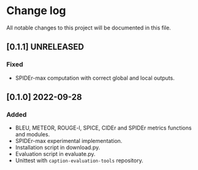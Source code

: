 # Change log

All notable changes to this project will be documented in this file.

## [0.1.1] UNRELEASED
### Fixed
- SPIDEr-max computation with correct global and local outputs.

## [0.1.0] 2022-09-28
### Added
- BLEU, METEOR, ROUGE-l, SPICE, CIDEr and SPIDEr metrics functions and modules.
- SPIDEr-max experimental implementation.
- Installation script in download.py.
- Evaluation script in evaluate.py.
- Unittest with `caption-evaluation-tools` repository.
